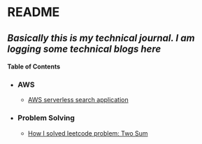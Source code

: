 # README  
## *Basically this is my technical journal. I am logging  some technical blogs here*
#### Table of Contents
- ### AWS
    - [AWS serverless search application](https://nabila-farzana.github.io/ThevinchisNotebook/docs/aws-serverless-elastic-search/)

- ### Problem Solving
    - [How I solved leetcode problem: Two Sum](https://nabila-farzana.github.io/ThevinchisNotebook/docs/leetcode_two_sum/)